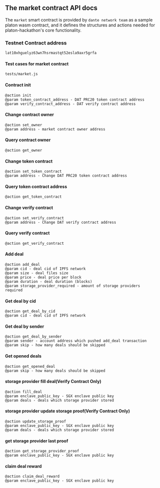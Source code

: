 ## The market contract API docs

The `market` smart contract is provided by `dante network team` as a sample platon wasm contract, and it defines the structures and actions needed for platon-hackathon's core functionality.

### Testnet Contract address
```
lat10xhguelyz63wn7hsrmastqt52esla9axr5grfa
```

#### Test cases for market contract
```
tests/market.js
```

#### Contract init 
```
@action init
@param token_contract_address - DAT PRC20 token contract address
@param verify_contract_address - DAT verify contract address
```

#### Change contract owner
```
@action set_owner
@param address - market contract owner address
```

#### Query contract owner
```
@action get_owner
```

#### Change token contract
```
@action set_token_contract
@param address - Change DAT PRC20 token contract address
```

#### Query token contract address
```
@action get_token_contract
```

#### Change verify contract
```
@action set_verify_contract
@param address - Change DAT verify contract address
```

#### Query verify contract
```
@action get_verify_contract
```

#### Add deal
```
@action add_deal
@param cid - deal cid of IPFS network
@param size - deal files size
@param price - deal price per block
@param duration - deal duration (blocks)
@param storage_provider_required - amount of storage providers required
```

#### Get deal by cid
```
@action get_deal_by_cid
@param cid - deal cid of IPFS network
```

#### Get deal by sender
```
@action get_deal_by_sender
@param sender - account address which pushed add_deal transaction
@param skip - how many deals should be skipped
```

#### Get opened deals
```
@action get_opened_deal
@param skip - how many deals should be skipped
```

#### storage provider fill deal(Verify Contract Only)
```
@action fill_deal
@param enclave_public_key - SGX enclave public key
@param deals - deals which storage provider stored
```

#### storage provider update storage proof(Verify Contract Only)
```
@action update_storage_proof
@param enclave_public_key - SGX enclave public key
@param deals - deals which storage provider stored
```

#### get storage provider last proof
```
@action get_storage_provider_proof
@param enclave_public_key - SGX enclave public key
```

#### claim deal reward
```
@action claim_deal_reward
@param enclave_public_key - SGX enclave public key
```